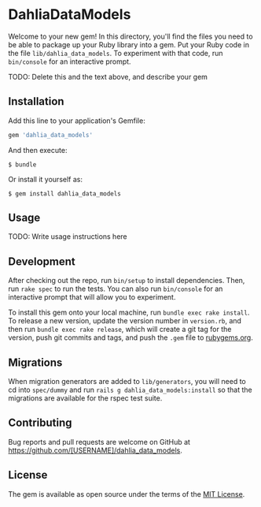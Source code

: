 # DahliaDataModels

Welcome to your new gem! In this directory, you'll find the files you need to be able to package up your Ruby library into a gem. Put your Ruby code in the file `lib/dahlia_data_models`. To experiment with that code, run `bin/console` for an interactive prompt.

TODO: Delete this and the text above, and describe your gem

## Installation

Add this line to your application's Gemfile:

```ruby
gem 'dahlia_data_models'
```

And then execute:

    $ bundle

Or install it yourself as:

    $ gem install dahlia_data_models

## Usage

TODO: Write usage instructions here

## Development

After checking out the repo, run `bin/setup` to install dependencies. Then, run `rake spec` to run the tests. You can also run `bin/console` for an interactive prompt that will allow you to experiment.

To install this gem onto your local machine, run `bundle exec rake install`. To release a new version, update the version number in `version.rb`, and then run `bundle exec rake release`, which will create a git tag for the version, push git commits and tags, and push the `.gem` file to [rubygems.org](https://rubygems.org).

## Migrations

When migration generators are added to `lib/generators`, you will need to cd into `spec/dummy` and run `rails g dahlia_data_models:install` so that the migrations are available for the rspec test suite.

## Contributing

Bug reports and pull requests are welcome on GitHub at https://github.com/[USERNAME]/dahlia_data_models.

## License

The gem is available as open source under the terms of the [MIT License](https://opensource.org/licenses/MIT).
